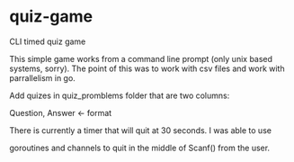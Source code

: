 # quiz-game

CLI timed quiz game

This simple game works from a command line prompt (only unix based systems, sorry). The point of this was to work with csv files and work with parrallelism in go.

Add quizes in quiz_promblems folder that are two columns:

Question, Answer <- format

There is currently a timer that will quit at 30 seconds. I was able to use

goroutines and channels to quit in the middle of Scanf() from the user.
